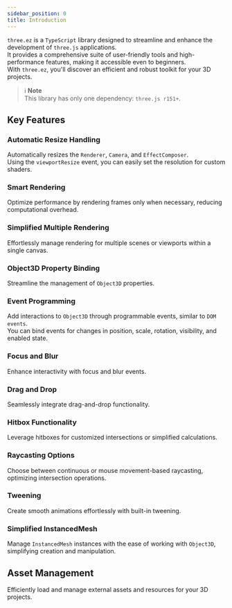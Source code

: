 ```yaml
---
sidebar_position: 0
title: Introduction
---
```


`three.ez` is a `TypeScript` library designed to streamline and enhance the development of `three.js` applications. <br />
It provides a comprehensive suite of user-friendly tools and high-performance features, making it accessible even to beginners. <br />
With `three.ez`, you'll discover an efficient and robust toolkit for your 3D projects.

> ℹ️ **Note** <br />
> This library has only one dependency: `three.js r151+`.

## Key Features

### Automatic Resize Handling
Automatically resizes the `Renderer`, `Camera`, and `EffectComposer`. <br />
Using the `viewportResize` event, you can easily set the resolution for custom shaders.

### Smart Rendering
Optimize performance by rendering frames only when necessary, reducing computational overhead.

### Simplified Multiple Rendering
Effortlessly manage rendering for multiple scenes or viewports within a single canvas.

### Object3D Property Binding
Streamline the management of `Object3D` properties.

### Event Programming
Add interactions to `Object3D` through programmable events, similar to `DOM events`. <br />
You can bind events for changes in position, scale, rotation, visibility, and enabled state.

### Focus and Blur
Enhance interactivity with focus and blur events.

### Drag and Drop
Seamlessly integrate drag-and-drop functionality.

### Hitbox Functionality
Leverage hitboxes for customized intersections or simplified calculations.

### Raycasting Options
Choose between continuous or mouse movement-based raycasting, optimizing intersection operations.

### Tweening
Create smooth animations effortlessly with built-in tweening.

### Simplified InstancedMesh
Manage `InstancedMesh` instances with the ease of working with `Object3D`, simplifying creation and manipulation.

## Asset Management
Efficiently load and manage external assets and resources for your 3D projects.
